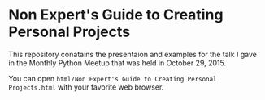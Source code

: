 # Non Expert's Guide to Creating Personal Projects

This repository conatains the presentaion and examples for the talk I gave in the Monthly Python Meetup that was held in October 29, 2015.

You can open `html/Non Expert's Guide to Creating Personal Projects.html` with your favorite web browser.
